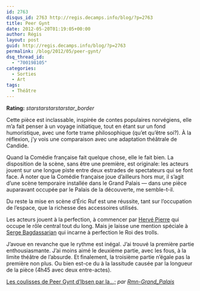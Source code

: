 ```yaml
---
id: 2763
disqus_id: 2763 http://regis.decamps.info/blog/?p=2763
title: Peer Gynt
date: 2012-05-20T01:19:05+00:00
author: Régis
layout: post
guid: http://regis.decamps.info/blog/?p=2763
permalink: /blog/2012/05/peer-gynt/
dsq_thread_id:
  - "700198105"
categories:
  - Sorties
  - Art
tags:
  - Théâtre
---
```

**Rating:** <i class="material-icons">star</i><i class="material-icons">star</i><i class="material-icons">star</i><i class="material-icons">star</i><i class="material-icons">star_border</i> 


  
Cette pièce est inclassable, inspirée de contes populaires norvégiens, elle m’a fait penser à un voyage initiatique, tout en étant sur un fond humoristique, avec une forte trame philosophique (qu’et qu’être soi?). À la réflexion, j’y vois une comparaison avec une adaptation théâtrale de Candide.

Quand la Comédie française fait quelque chose, elle le fait bien. <!--more-->La disposition de la scène, sans être une première, est originale: les acteurs jouent sur une longue piste entre deux estrades de spectateurs qui se font face. À noter que la Comédie française joue d’ailleurs hors mur, il s’agit d’une scène temporaire installée dans le Grand Palais — dans une pièce auparavant occupée par le Palais de la découverte, me semble-t-il.

Du reste la mise en scène d’Éric Ruf est une réussite, tant sur l’occupation de l’espace, que la richesse des accessoires utilisés.

Les acteurs jouent à la perfection, à commencer par [Hervé Pierre](http://www.comedie-francaise.fr/comedien.php?id=512&idcom=1203) qui occupe le rôle central tout du long. Mais je laisse une mention spéciale à [Serge Bagdassarian](http://www.comedie-francaise.fr/comedien.php?id=512&idcom=1202) qui incarne à perfection le Roi des trolls.

J’avoue en revanche que le rythme est inégal. J’ai trouvé la première partie enthousiasmante. J’ai moins aimé le deuxième partie, avec les fous, à la limite théâtre de l’absurde. Et finalement, la troisième partie n’égale pas la première non plus. Ou bien est-ce du à la lassitude causée par la longueur de la pièce (4h45 avec deux entre-actes).

  
<a href="http://www.dailymotion.com/video/xqr661_les-coulisses-de-peer-gynt-d-ibsen-par-la-comedie-francaise_creation" target="_blank">Les coulisses de Peer Gynt d’Ibsen par la…;</a> _par <a href="http://www.dailymotion.com/Rmn-Grand_Palais" target="_blank">Rmn-Grand_Palais</a>_
